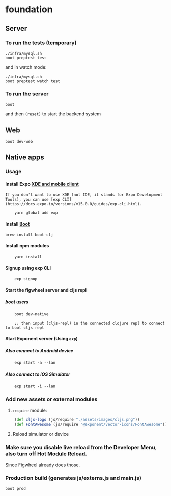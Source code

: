 # foundation

## Server 

### To run the tests (temporary)

``` 
./infra/mysql.sh
boot preptest test
```

and in watch mode:

``` 
./infra/mysql.sh
boot preptest watch test
```

### To run the server

```
boot
``` 

and then `(reset)` to start the backend system

## Web 

```
boot dev-web
```

## Native apps

### Usage

#### Install Expo [XDE and mobile client](https://docs.expo.io/versions/v15.0.0/introduction/installation.html)
    If you don't want to use XDE (not IDE, it stands for Expo Development Tools), you can use [exp CLI](https://docs.expo.io/versions/v15.0.0/guides/exp-cli.html).

``` shell
    yarn global add exp
```

#### Install [Boot](https://github.com/boot-clj/boot)

```brew install boot-clj```

#### Install npm modules

``` shell
    yarn install
```

#### Signup using exp CLI

``` shell
    exp signup
```

#### Start the figwheel server and cljs repl


##### boot users
``` shell
    boot dev-native

    ;; then input (cljs-repl) in the connected clojure repl to connect to boot cljs repl
```

#### Start Exponent server (Using `exp`)

##### Also connect to Android device

``` shell
    exp start -a --lan
```

##### Also connect to iOS Simulator

``` shell
    exp start -i --lan
```

### Add new assets or external modules
1. `require` module:

``` clj
    (def cljs-logo (js/require "./assets/images/cljs.png"))
    (def FontAwesome (js/require "@exponent/vector-icons/FontAwesome"))
```
2. Reload simulator or device

### Make sure you disable live reload from the Developer Menu, also turn off Hot Module Reload.
Since Figwheel already does those.

### Production build (generates js/externs.js and main.js)

``` shell
boot prod
```
